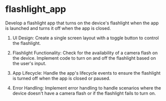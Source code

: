 # flashlight_app

Develop a flashlight app that turns on the device's flashlight when the app is
launched and turns it off when the app is closed.

1. UI Design: Create a single screen layout with a toggle button to control the
flashlight.

2. Flashlight Functionality: Check for the availability of a camera flash on the
device. Implement code to turn on and off the flashlight based on the user's
input.

3. App Lifecycle: Handle the app's lifecycle events to ensure the flashlight is turned off when the app is closed or paused.

4. Error Handling: Implement error handling to handle scenarios where the device
doesn't have a camera flash or if the flashlight fails to turn on.

